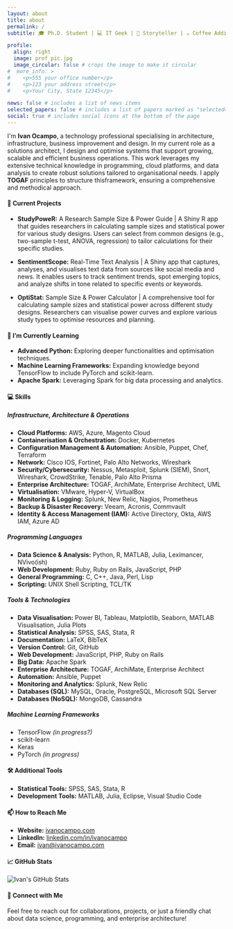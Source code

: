 ```yaml
---
layout: about
title: about
permalink: /
subtitle: 🎓 Ph.D. Student | 💻 IT Geek | 📖 Storyteller | ☕ Coffee Addict | 📚 Lifelong Learner 

profile:
  align: right
  image: prof_pic.jpg
  image_circular: false # crops the image to make it circular
#  more_info: >
#    <p>555 your office number</p>
#    <p>123 your address street</p>
#    <p>Your City, State 12345</p>

news: false # includes a list of news items
selected_papers: false # includes a list of papers marked as "selected={true}"
social: true # includes social icons at the bottom of the page
---
```

I'm **Ivan Ocampo**, a technology professional specialising in architecture, infrastructure, business improvement and design. In my current role as a solutions architect, I design and optimise systems that support growing, scalable and efficient business operations. This work leverages my extensive technical knowledge in programming, cloud platforms, and data analysis to create robust solutions tailored to organisational needs. I apply **TOGAF** principles to structure thisframework, ensuring a comprehensive and methodical approach.

#### 🔭 Current Projects
- **StudyPoweR:** A Research Sample Size & Power Guide |
A Shiny R app that guides researchers in calculating sample sizes and statistical power for various study designs. Users can select from common designs (e.g., two-sample t-test, ANOVA, regression) to tailor calculations for their specific studies.

- **SentimentScope:** Real-Time Text Analysis |
A Shiny app that captures, analyses, and visualises text data from sources like social media and news. It enables users to track sentiment trends, spot emerging topics, and analyze shifts in tone related to specific events or keywords.

- **OptiStat:** Sample Size & Power Calculator |
A comprehensive tool for calculating sample sizes and statistical power across different study designs. Researchers can visualise power curves and explore various study types to optimise resources and planning.


#### 🌱 I’m Currently Learning 
- **Advanced Python:** Exploring deeper functionalities and optimisation techniques.
- **Machine Learning Frameworks:** Expanding knowledge beyond TensorFlow to include PyTorch and scikit-learn.
- **Apache Spark:** Leveraging Spark for big data processing and analytics.

#### 💻 Skills

##### **Infrastructure, Architecture & Operations**
- **Cloud Platforms:** AWS, Azure, Magento Cloud
- **Containerisation & Orchestration:** Docker, Kubernetes
- **Configuration Management & Automation:** Ansible, Puppet, Chef, Terraform
- **Network:** Cisco IOS, Fortinet, Palo Alto Networks, Wireshark
- **Security/Cybersecurity:** Nessus, Metasploit, Splunk (SIEM), Snort, Wireshark, CrowdStrike, Tenable, Palo Alto Prisma
- **Enterprise Architecture:** TOGAF, ArchiMate, Enterprise Architect, UML
- **Virtualisation:** VMware, Hyper-V, VirtualBox
- **Monitoring & Logging:** Splunk, New Relic, Nagios, Prometheus
- **Backup & Disaster Recovery:** Veeam, Acronis, Commvault
- **Identity & Access Management (IAM):** Active Directory, Okta, AWS IAM, Azure AD


##### **Programming Languages**
- **Data Science & Analysis:** Python, R, MATLAB, Julia, Leximancer, NVivo(ish)
- **Web Development:** Ruby, Ruby on Rails, JavaScript, PHP
- **General Programming:** C, C++, Java, Perl, Lisp
- **Scripting:** UNIX Shell Scripting, TCL/TK

##### **Tools & Technologies**
- **Data Visualisation:** Power BI, Tableau, Matplotlib, Seaborn, MATLAB Visualisation, Julia Plots
- **Statistical Analysis:** SPSS, SAS, Stata, R
- **Documentation:** LaTeX, BibTeX
- **Version Control:** Git, GitHub
- **Web Development:** JavaScript, PHP, Ruby on Rails
- **Big Data:** Apache Spark
- **Enterprise Architecture:** TOGAF, ArchiMate, Enterprise Architect
- **Automation:** Ansible, Puppet
- **Monitoring and Analytics:** Splunk, New Relic
- **Databases (SQL):** MySQL, Oracle, PostgreSQL, Microsoft SQL Server
- **Databases (NoSQL):** MongoDB, Cassandra

##### **Machine Learning Frameworks**
- TensorFlow *(in progress?)*
- scikit-learn
- Keras
- PyTorch *(in progress)*

#### 🛠 Additional Tools
- **Statistical Tools:** SPSS, SAS, Stata, R
- **Development Tools:** MATLAB, Julia, Eclipse, Visual Studio Code

#### 📫 How to Reach Me
- **Website:** [ivanocampo.com](https://ivanocampo.com)
- **LinkedIn:** [linkedin.com/in/ivanocampo](https://www.linkedin.com/in/ivanocampo)
- **Email:** [ivan@ivanocampo.com](mailto:ivan@ivanocampo.com)

#### 📈 GitHub Stats
![Ivan's GitHub Stats](https://github-readme-stats.vercel.app/api?username=allitnils&show_icons=true&theme=dracula)

#### 🧩 Connect with Me
Feel free to reach out for collaborations, projects, or just a friendly chat about data science, programming, and enterprise architecture!


